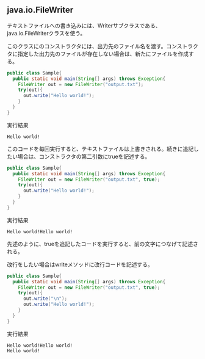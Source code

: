 ## java.io.FileWriter

テキストファイルへの書き込みには、Writerサブクラスである、java.io.FileWriterクラスを使う。

このクラスにのコンストラクタには、出力先のファイル名を渡す。コンストラクタに指定した出力先のファイルが存在しない場合は、新たにファイルを作成する。

```Java
public class Sample{
  public static void main(String[] args) throws Exception{
    FileWriter out = new FileWriter("output.txt");
    try(out){
      out.write("Hello world!");
    }
  }
}
```

実行結果

```console
Hello world!
```

このコードを毎回実行すると、テキストファイルは上書きされる。続きに追記したい場合は、コンストラクタの第二引数にtrueを記述する。

```Java
public class Sample{
  public static void main(String[] args) throws Exception{
    FileWriter out = new FileWriter("output.txt", true);
    try(out){
      out.write("Hello world!");
    }
  }
}
```

実行結果

```console
Hello world!Hello world!
```

先述のように、trueを追記したコードを実行すると、前の文字につなげて記述される。

改行をしたい場合はwriteメソッドに改行コードを記述する。

```Java
public class Sample{
  public static void main(String[] args) throws Exception{
    FileWriter out = new FileWriter("output.txt", true);
    try(out){
      out.write("\n");
      out.write("Hello world!");
    }
  }
}
```

実行結果

```console
Hello world!Hello world!
Hello world!
```




